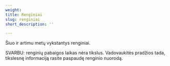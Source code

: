 ```yaml
---
weight: 
title: Renginiai
slug: renginiai
short_description: ''

---
```

Šiuo ir artimu metų vykstantys renginiai.

SVARBU: renginių pabaigos laikas nėra tikslus. Vadovaukitės pradžios tada, tikslesnę informaciją rasite paspaudę renginio nuorodą.